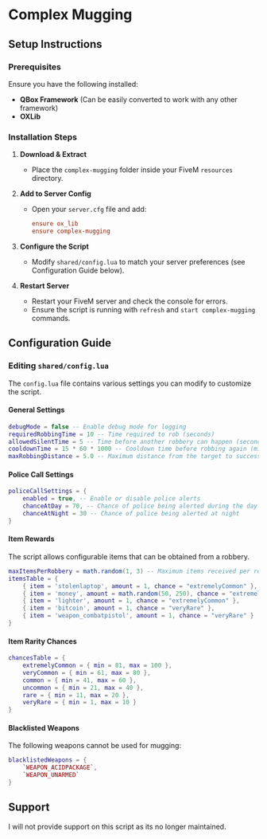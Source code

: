 # Complex Mugging

## Setup Instructions

### Prerequisites
Ensure you have the following installed:
- **QBox Framework** (Can be easily converted to work with any other framework)
- **OXLib**

### Installation Steps
1. **Download & Extract**
   - Place the `complex-mugging` folder inside your FiveM `resources` directory.

2. **Add to Server Config**
   - Open your `server.cfg` file and add:
     ```ini
     ensure ox_lib
     ensure complex-mugging
     ```

3. **Configure the Script**
   - Modify `shared/config.lua` to match your server preferences (see Configuration Guide below).

4. **Restart Server**
   - Restart your FiveM server and check the console for errors.
   - Ensure the script is running with `refresh` and `start complex-mugging` commands.

## Configuration Guide

### Editing `shared/config.lua`
The `config.lua` file contains various settings you can modify to customize the script.

#### General Settings
```lua
debugMode = false -- Enable debug mode for logging
requiredRobbingTime = 10 -- Time required to rob (seconds)
allowedSilentTime = 5 -- Time before another robbery can happen (seconds)
cooldownTime = 15 * 60 * 1000 -- Cooldown time before robbing again (milliseconds)
maxRobbingDistance = 5.0 -- Maximum distance from the target to successfully rob
```

#### Police Call Settings
```lua
policeCallSettings = {
    enabled = true, -- Enable or disable police alerts
    chanceAtDay = 70, -- Chance of police being alerted during the day
    chanceAtNight = 30 -- Chance of police being alerted at night
}
```

#### Item Rewards
The script allows configurable items that can be obtained from a robbery.
```lua
maxItemsPerRobbery = math.random(1, 3) -- Maximum items received per robbery
itemsTable = {
    { item = 'stolenlaptop', amount = 1, chance = "extremelyCommon" },
    { item = 'money', amount = math.random(50, 250), chance = "extremelyCommon" },
    { item = 'lighter', amount = 1, chance = "extremelyCommon" },
    { item = 'bitcoin', amount = 1, chance = "veryRare" },
    { item = 'weapon_combatpistol', amount = 1, chance = "veryRare" }
}
```

#### Item Rarity Chances
```lua
chancesTable = {
    extremelyCommon = { min = 81, max = 100 },
    veryCommon = { min = 61, max = 80 },
    common = { min = 41, max = 60 },
    uncommon = { min = 21, max = 40 },
    rare = { min = 11, max = 20 },
    veryRare = { min = 1, max = 10 }
}
```

#### Blacklisted Weapons
The following weapons cannot be used for mugging:
```lua
blacklistedWeapons = {
    `WEAPON_ACIDPACKAGE`,
    `WEAPON_UNARMED`
}
```

## Support
I will not provide support on this script as its no longer maintained.
